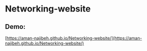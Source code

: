 # Networking-website
## Demo:
[https://aman-najibeh.github.io/Networking-website/](https://aman-najibeh.github.io/Networking-website/)
